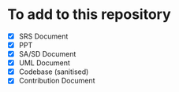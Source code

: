 # To add to this repository

- [x] SRS Document
- [x] PPT
- [x] SA/SD Document
- [x] UML Document
- [x] Codebase (sanitised)
- [x] Contribution Document
